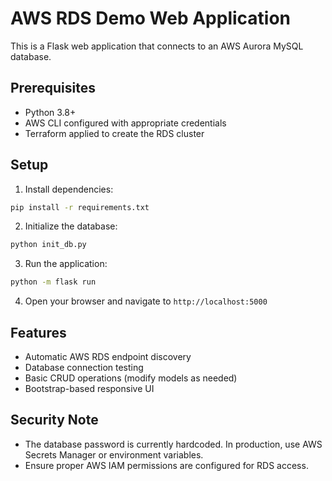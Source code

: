 # AWS RDS Demo Web Application

This is a Flask web application that connects to an AWS Aurora MySQL database.

## Prerequisites

- Python 3.8+
- AWS CLI configured with appropriate credentials
- Terraform applied to create the RDS cluster

## Setup

1. Install dependencies:
```bash
pip install -r requirements.txt
```

2. Initialize the database:
```bash
python init_db.py
```

3. Run the application:
```bash
python -m flask run
```

4. Open your browser and navigate to `http://localhost:5000`

## Features

- Automatic AWS RDS endpoint discovery
- Database connection testing
- Basic CRUD operations (modify models as needed)
- Bootstrap-based responsive UI

## Security Note

- The database password is currently hardcoded. In production, use AWS Secrets Manager or environment variables.
- Ensure proper AWS IAM permissions are configured for RDS access.
